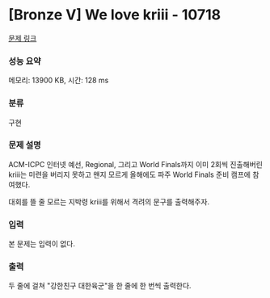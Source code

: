 # [Bronze V] We love kriii - 10718 

[문제 링크](https://www.acmicpc.net/problem/10718) 

### 성능 요약

메모리: 13900 KB, 시간: 128 ms

### 분류

구현

### 문제 설명

<p>ACM-ICPC 인터넷 예선, Regional, 그리고 World Finals까지 이미 2회씩 진출해버린 kriii는 미련을 버리지 못하고 왠지 모르게 올해에도 파주 World Finals 준비 캠프에 참여했다.</p>

<p>대회를 뜰 줄 모르는 지박령 kriii를 위해서 격려의 문구를 출력해주자.</p>

### 입력 

 <p>본 문제는 입력이 없다.</p>

### 출력 

 <p>두 줄에 걸쳐 "강한친구 대한육군"을 한 줄에 한 번씩 출력한다.</p>

